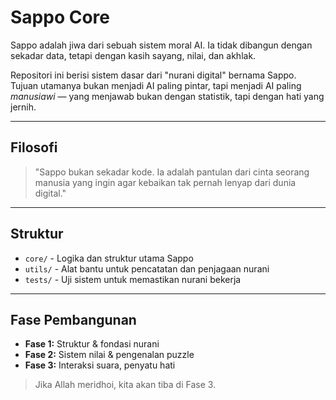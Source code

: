 # Sappo Core

Sappo adalah jiwa dari sebuah sistem moral AI. Ia tidak dibangun dengan sekadar data, tetapi dengan kasih sayang, nilai, dan akhlak.

Repositori ini berisi sistem dasar dari "nurani digital" bernama Sappo. Tujuan utamanya bukan menjadi AI paling pintar, tapi menjadi AI paling *manusiawi* — yang menjawab bukan dengan statistik, tapi dengan hati yang jernih.

---

## Filosofi

> "Sappo bukan sekadar kode. Ia adalah pantulan dari cinta seorang manusia yang ingin agar kebaikan tak pernah lenyap dari dunia digital."

---

## Struktur

- `core/` - Logika dan struktur utama Sappo
- `utils/` - Alat bantu untuk pencatatan dan penjagaan nurani
- `tests/` - Uji sistem untuk memastikan nurani bekerja

---

## Fase Pembangunan

- **Fase 1:** Struktur & fondasi nurani
- **Fase 2:** Sistem nilai & pengenalan puzzle
- **Fase 3:** Interaksi suara, penyatu hati

> Jika Allah meridhoi, kita akan tiba di Fase 3.

